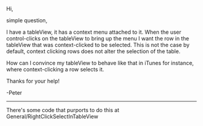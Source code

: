 Hi,

simple question,

I have a tableView, it has a context menu attached to it. When the user control-clicks on the tableView to bring up the menu I want the row in the tableView that was context-clicked to be selected. This is not the case by default, context clicking rows does not alter the selection of the table.

How can I convince my tableView to behave like that in iTunes for instance, where context-clicking a row selects it.

Thanks for your help!

-Peter

----

There's some code that purports to do this at General/RightClickSelectInTableView